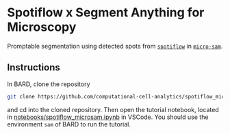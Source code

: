 # Spotiflow x Segment Anything for Microscopy

Promptable segmentation using detected spots from [`spotiflow`](https://github.com/weigertlab/spotiflow) in [`micro-sam`](https://github.com/computational-cell-analytics/micro-sam/).

## Instructions

In BARD, clone the repository
```bash
git clone https://github.com/computational-cell-analytics/spotiflow_microsam.git
```
and cd into the cloned repository. Then open the tutorial notebook, located in [notebooks/spotiflow_microsam.ipynb](notebooks/spotiflow_microsam.ipynb) in VSCode. You should use the environment `sam` of BARD to run the tutorial.
